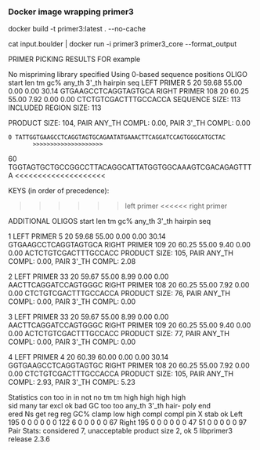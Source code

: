 ### Docker image wrapping primer3

docker build -t primer3:latest . --no-cache

cat input.boulder | docker run -i primer3 primer3_core --format_output

PRIMER PICKING RESULTS FOR example

No mispriming library specified
Using 0-based sequence positions
OLIGO            start  len      tm     gc%  any_th  3'_th hairpin seq
LEFT PRIMER          5   20   59.68   55.00    0.00   0.00   30.14 GTGAAGCCTCAGGTAGTGCA
RIGHT PRIMER       108   20   60.25   55.00    7.92   0.00    0.00 CTCTGTCGACTTTGCCACCA
SEQUENCE SIZE: 113
INCLUDED REGION SIZE: 113

PRODUCT SIZE: 104, PAIR ANY_TH COMPL: 0.00, PAIR 3'_TH COMPL: 0.00

    0 TATTGGTGAAGCCTCAGGTAGTGCAGAATATGAAACTTCAGGATCCAGTGGGCATGCTAC
           >>>>>>>>>>>>>>>>>>>>                                   

   60 TGGTAGTGCTGCCGGCCTTACAGGCATTATGGTGGCAAAGTCGACAGAGTTTA
                                   <<<<<<<<<<<<<<<<<<<<    

KEYS (in order of precedence):
>>>>>> left primer
<<<<<< right primer

ADDITIONAL OLIGOS
                    start  len      tm     gc%  any_th  3'_th hairpin seq

 1 LEFT PRIMER          5   20   59.68   55.00    0.00   0.00   30.14 GTGAAGCCTCAGGTAGTGCA
   RIGHT PRIMER       109   20   60.25   55.00    9.40   0.00    0.00 ACTCTGTCGACTTTGCCACC
   PRODUCT SIZE: 105, PAIR ANY_TH COMPL: 0.00, PAIR 3'_TH COMPL: 2.08

 2 LEFT PRIMER         33   20   59.67   55.00    8.99   0.00    0.00 AACTTCAGGATCCAGTGGGC
   RIGHT PRIMER       108   20   60.25   55.00    7.92   0.00    0.00 CTCTGTCGACTTTGCCACCA
   PRODUCT SIZE: 76, PAIR ANY_TH COMPL: 0.00, PAIR 3'_TH COMPL: 0.00

 3 LEFT PRIMER         33   20   59.67   55.00    8.99   0.00    0.00 AACTTCAGGATCCAGTGGGC
   RIGHT PRIMER       109   20   60.25   55.00    9.40   0.00    0.00 ACTCTGTCGACTTTGCCACC
   PRODUCT SIZE: 77, PAIR ANY_TH COMPL: 0.00, PAIR 3'_TH COMPL: 0.00

 4 LEFT PRIMER          4   20   60.39   60.00    0.00   0.00   30.14 GGTGAAGCCTCAGGTAGTGC
   RIGHT PRIMER       108   20   60.25   55.00    7.92   0.00    0.00 CTCTGTCGACTTTGCCACCA
   PRODUCT SIZE: 105, PAIR ANY_TH COMPL: 2.93, PAIR 3'_TH COMPL: 5.23

Statistics
         con   too    in    in   not          no    tm    tm   high  high  high        high      
         sid  many   tar  excl    ok   bad    GC   too   too any_th 3'_th hair-  poly   end      
        ered    Ns   get   reg   reg   GC% clamp   low  high  compl compl   pin     X  stab    ok
Left     195     0     0     0     0     0     0   122     6      0     0     0     0     0    67
Right    195     0     0     0     0     0     0    47    51      0     0     0     0     0    97
Pair Stats:
considered 7, unacceptable product size 2, ok 5
libprimer3 release 2.3.6
